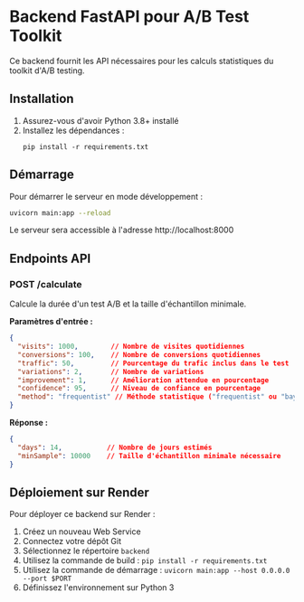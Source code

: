 # Backend FastAPI pour A/B Test Toolkit

Ce backend fournit les API nécessaires pour les calculs statistiques du toolkit d'A/B testing.

## Installation

1. Assurez-vous d'avoir Python 3.8+ installé
2. Installez les dépendances :
   ```
   pip install -r requirements.txt
   ```

## Démarrage

Pour démarrer le serveur en mode développement :

```bash
uvicorn main:app --reload
```

Le serveur sera accessible à l'adresse http://localhost:8000

## Endpoints API

### POST /calculate

Calcule la durée d'un test A/B et la taille d'échantillon minimale.

**Paramètres d'entrée :**

```json
{
  "visits": 1000,        // Nombre de visites quotidiennes
  "conversions": 100,    // Nombre de conversions quotidiennes
  "traffic": 50,         // Pourcentage du trafic inclus dans le test
  "variations": 2,       // Nombre de variations
  "improvement": 1,      // Amélioration attendue en pourcentage
  "confidence": 95,      // Niveau de confiance en pourcentage
  "method": "frequentist" // Méthode statistique ("frequentist" ou "bayesian")
}
```

**Réponse :**

```json
{
  "days": 14,           // Nombre de jours estimés
  "minSample": 10000    // Taille d'échantillon minimale nécessaire
}
```

## Déploiement sur Render

Pour déployer ce backend sur Render :

1. Créez un nouveau Web Service
2. Connectez votre dépôt Git
3. Sélectionnez le répertoire `backend`
4. Utilisez la commande de build : `pip install -r requirements.txt`
5. Utilisez la commande de démarrage : `uvicorn main:app --host 0.0.0.0 --port $PORT`
6. Définissez l'environnement sur Python 3 